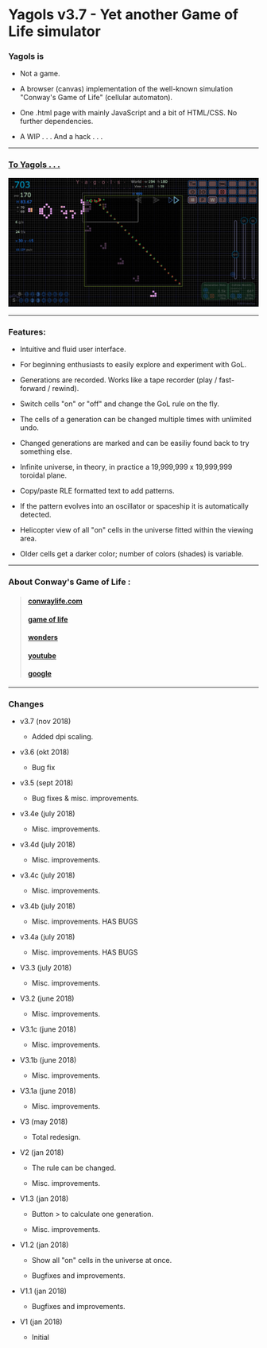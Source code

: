 # Yagols v3.7 - Yet another Game of Life simulator

### Yagols is

* Not a game.

* A browser (canvas) implementation of the well-known simulation "Conway's Game of Life" (cellular automaton).

* One .html page with mainly JavaScript and a bit of HTML/CSS. No further dependencies.

* A WIP . . . And a hack . . .

***

### [To Yagols . . .](http://johnerps.com/Yagols.html)

<p align="center">
  <img src="Screenshot01.png"/>
</p>

***

### Features:

* Intuitive and fluid user interface.

* For beginning enthusiasts to easily explore and experiment with GoL.

* Generations are recorded. Works like a tape recorder (play / fast-forward / rewind).

* Switch cells "on" or "off" and change the GoL rule on the fly.

* The cells of a generation can be changed multiple times with unlimited undo.

* Changed generations are marked and can be easiliy found back to try something else.

* Infinite universe, in theory, in practice a 19,999,999 x 19,999,999 toroidal plane.

* Copy/paste RLE formatted text to add patterns.

* If the pattern evolves into an oscillator or spaceship it is automatically detected.

* Helicopter view of all "on" cells in the universe fitted within the viewing area.

* Older cells get a darker color; number of colors (shades) is variable.

***

### About Conway's Game of Life :

>#### [conwaylife.com](http://www.conwaylife.com)
>#### [game of life](http://beltoforion.de/article.php?a=game_of_life)
>#### [wonders](http://www.math.com/students/wonders/life/life.html)
>#### [youtube](https://youtu.be/C2vgICfQawE)
>#### [google](https://www.google.nl/search?q=conway+game+of+life)

***

### Changes

* v3.7 (nov 2018)

  * Added dpi scaling.


* v3.6 (okt 2018)

  * Bug fix


* v3.5 (sept 2018)

  * Bug fixes & misc. improvements.


* v3.4e (july 2018)

  * Misc. improvements.


* v3.4d (july 2018)

  * Misc. improvements.


* v3.4c (july 2018)

  * Misc. improvements.


* v3.4b (july 2018)

  * Misc. improvements. HAS BUGS


* v3.4a (july 2018)

  * Misc. improvements. HAS BUGS


* V3.3 (july 2018)

  * Misc. improvements.


* V3.2 (june 2018)

  * Misc. improvements.


* V3.1c (june 2018)

  * Misc. improvements.


* V3.1b (june 2018)

  * Misc. improvements.


* V3.1a (june 2018)

  * Misc. improvements.


* V3 (may 2018)

  * Total redesign.


* V2 (jan 2018)

  * The rule can be changed.

  * Misc. improvements.


* V1.3 (jan 2018)

  * Button > to calculate one generation.

  * Misc. improvements.


* V1.2 (jan 2018)

  * Show all "on" cells in the universe at once.

  * Bugfixes and improvements.


* V1.1 (jan 2018)

  * Bugfixes and improvements.


* V1 (jan 2018)

  * Initial
